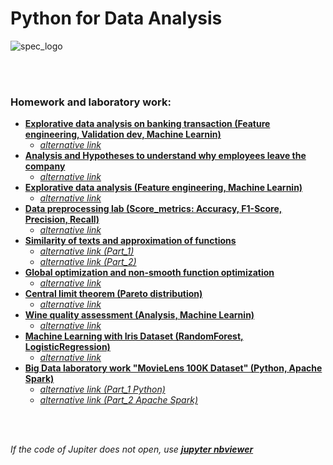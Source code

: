 # Python for Data Analysis

![spec_logo](https://user-images.githubusercontent.com/43387913/56806964-1d438e00-6836-11e9-9b95-d6016ebc061e.jpg)

<br></br>
### Homework and laboratory work:

* [**Explorative data analysis on banking transaction (Feature engineering, Validation dev, Machine Learnin)**](https://github.com/Alex110117/data_analysis/blob/master/Lectures%20notebooks/(Lectures%20notebooks)%20netology%20Feature%20engineering/7.%20case/Practice_7_bank_ottok_1.ipynb)
   * [*alternative link*](https://nbviewer.jupyter.org/github/Alex110117/data_analysis/blob/master/Lectures%20notebooks/%28Lectures%20notebooks%29%20netology%20Feature%20engineering/7.%20case/Practice_7_bank_ottok_1.ipynb)
* [**Analysis and Hypotheses to understand why employees leave the company**](https://github.com/Alex110117/data_analysis/blob/master/Homework%20notebooks/(HW%20notebooks)%20netology%20Mathematics%20and%20Python/17.%20Py_dep_analysis%20(A.Sib).ipynb)
  * [*alternative link*](https://nbviewer.jupyter.org/github/Alex110117/data_analysis/blob/master/Homework%20notebooks/%28HW%20notebooks%29%20netology%20Mathematics%20and%20Python/17.%20Py_dep_analysis%20%28A.Sib%29.ipynb)
* [**Explorative data analysis (Feature engineering, Machine Learnin)**](https://github.com/Alex110117/data_analysis/blob/master/Homework%20notebooks/(HW%20notebooks)%20netology%20Feature%20engineering/9.1.%20total_dvp1.ipynb)
  * [*alternative link*](https://nbviewer.jupyter.org/github/Alex110117/data_analysis/blob/master/Homework%20notebooks/%28HW%20notebooks%29%20netology%20Feature%20engineering/9.1.%20total_dvp1.ipynb)
* [**Data preprocessing lab (Score_metrics: Accuracy, F1-Score, Precision, Recall)**](https://github.com/Alex110117/data_analysis/blob/master/Homework%20notebooks/(HW%20notebooks)%20netology%20Feature%20engineering/8.%20Feature_engineering_lab.ipynb)
  * [*alternative link*](https://nbviewer.jupyter.org/github/Alex110117/data_analysis/blob/master/Homework%20notebooks/%28HW%20notebooks%29%20netology%20Feature%20engineering/8.%20Feature_engineering_lab.ipynb)
* [**Similarity of texts and approximation of functions**](https://github.com/Alex110117/data_analysis/tree/master/Homework%20notebooks/(HW%20notebooks)%20coursera%20Mathematics%20and%20Python/1.%20Сходство%20текстов%20и%20аппроксимация%20функций)
  * [*alternative link (Part_1)*](https://nbviewer.jupyter.org/github/Alex110117/data_analysis/blob/master/Homework%20notebooks/%28HW%20notebooks%29%20coursera%20Mathematics%20and%20Python/1.%20%D0%A1%D1%85%D0%BE%D0%B4%D1%81%D1%82%D0%B2%D0%BE%20%D1%82%D0%B5%D0%BA%D1%81%D1%82%D0%BE%D0%B2%20%D0%B8%20%D0%B0%D0%BF%D0%BF%D1%80%D0%BE%D0%BA%D1%81%D0%B8%D0%BC%D0%B0%D1%86%D0%B8%D1%8F%20%D1%84%D1%83%D0%BD%D0%BA%D1%86%D0%B8%D0%B9/submission-1.ipynb)
  * [*alternative link (Part_2)*](https://nbviewer.jupyter.org/github/Alex110117/data_analysis/blob/master/Homework%20notebooks/%28HW%20notebooks%29%20coursera%20Mathematics%20and%20Python/1.%20%D0%A1%D1%85%D0%BE%D0%B4%D1%81%D1%82%D0%B2%D0%BE%20%D1%82%D0%B5%D0%BA%D1%81%D1%82%D0%BE%D0%B2%20%D0%B8%20%D0%B0%D0%BF%D0%BF%D1%80%D0%BE%D0%BA%D1%81%D0%B8%D0%BC%D0%B0%D1%86%D0%B8%D1%8F%20%D1%84%D1%83%D0%BD%D0%BA%D1%86%D0%B8%D0%B9/submission-2.ipynb)
* [**Global optimization and non-smooth function optimization**](https://github.com/Alex110117/data_analysis/blob/master/Homework%20notebooks/(HW%20notebooks)%20coursera%20Mathematics%20and%20Python/2.%20Глобальная%20оптимизация%20и%20оптимизация%20негладкой%20функции/hw2.ipynb)
  * [*alternative link*](https://nbviewer.jupyter.org/github/Alex110117/data_analysis/blob/master/Homework%20notebooks/%28HW%20notebooks%29%20coursera%20Mathematics%20and%20Python/2.%20%D0%93%D0%BB%D0%BE%D0%B1%D0%B0%D0%BB%D1%8C%D0%BD%D0%B0%D1%8F%20%D0%BE%D0%BF%D1%82%D0%B8%D0%BC%D0%B8%D0%B7%D0%B0%D1%86%D0%B8%D1%8F%20%D0%B8%20%D0%BE%D0%BF%D1%82%D0%B8%D0%BC%D0%B8%D0%B7%D0%B0%D1%86%D0%B8%D1%8F%20%D0%BD%D0%B5%D0%B3%D0%BB%D0%B0%D0%B4%D0%BA%D0%BE%D0%B9%20%D1%84%D1%83%D0%BD%D0%BA%D1%86%D0%B8%D0%B8/hw2.ipynb)
* [**Central limit theorem (Pareto distribution)**](https://github.com/Alex110117/data_analysis/blob/master/Homework%20notebooks/(HW%20notebooks)%20coursera%20Mathematics%20and%20Python/3.%20Центральная%20предельная%20теорема%20своими%20руками%20(Распределение%20Парето)/homework_scipy.stats.pareto.ipynb)
  * [*alternative link*](https://nbviewer.jupyter.org/github/Alex110117/data_analysis/blob/master/Homework%20notebooks/%28HW%20notebooks%29%20coursera%20Mathematics%20and%20Python/3.%20%D0%A6%D0%B5%D0%BD%D1%82%D1%80%D0%B0%D0%BB%D1%8C%D0%BD%D0%B0%D1%8F%20%D0%BF%D1%80%D0%B5%D0%B4%D0%B5%D0%BB%D1%8C%D0%BD%D0%B0%D1%8F%20%D1%82%D0%B5%D0%BE%D1%80%D0%B5%D0%BC%D0%B0%20%D1%81%D0%B2%D0%BE%D0%B8%D0%BC%D0%B8%20%D1%80%D1%83%D0%BA%D0%B0%D0%BC%D0%B8%20%28%D0%A0%D0%B0%D1%81%D0%BF%D1%80%D0%B5%D0%B4%D0%B5%D0%BB%D0%B5%D0%BD%D0%B8%D0%B5%20%D0%9F%D0%B0%D1%80%D0%B5%D1%82%D0%BE%29/homework_scipy.stats.pareto.ipynb)
* [**Wine quality assessment (Analysis, Machine Learnin)**](https://github.com/Alex110117/data_analysis/blob/master/Homework%20notebooks/(HW%20notebooks)%20coursera%20Mathematics%20and%20Python/4.%20Оценка%20качества%20вин/wineDS.ipynb)
  * [*alternative link*](https://nbviewer.jupyter.org/github/Alex110117/data_analysis/blob/master/Homework%20notebooks/%28HW%20notebooks%29%20coursera%20Mathematics%20and%20Python/4.%20%D0%9E%D1%86%D0%B5%D0%BD%D0%BA%D0%B0%20%D0%BA%D0%B0%D1%87%D0%B5%D1%81%D1%82%D0%B2%D0%B0%20%D0%B2%D0%B8%D0%BD/wineDS.ipynb)
* [**Machine Learning with Iris Dataset (RandomForest, LogisticRegression)**](https://github.com/Alex110117/data_analysis/blob/master/Homework%20notebooks/(HW%20notebooks)%20netology%20Big%20Data%20and%20Python/6.%20bigData%20(RandomForest_and_LogisticRegression)/hw_bigData(RandomForestClassification__vs__LogisticRegression)(A.Sib).ipynb)
  * [*alternative link*](https://nbviewer.jupyter.org/github/Alex110117/data_analysis/blob/master/Homework%20notebooks/%28HW%20notebooks%29%20netology%20Big%20Data%20and%20Python/6.%20bigData%20%28RandomForest_and_LogisticRegression%29/hw_bigData%28RandomForestClassification__vs__LogisticRegression%29%28A.Sib%29.ipynb)
* [**Big Data laboratory work "MovieLens 100K Dataset" (Python, Apache Spark)**](https://github.com/Alex110117/data_analysis/tree/master/Homework%20notebooks/(HW%20notebooks)%20netology%20Big%20Data%20and%20Python/7.%20Py_Spark_dep)
  * [*alternative link (Part_1 Python)*](https://nbviewer.jupyter.org/github/Alex110117/data_analysis/blob/master/Homework%20notebooks/%28HW%20notebooks%29%20netology%20Big%20Data%20and%20Python/7.%20Py_Spark_dep/dep_bd_1_py.ipynb)
  * [*alternative link (Part_2 Apache Spark)*](https://nbviewer.jupyter.org/github/Alex110117/data_analysis/blob/master/Homework%20notebooks/%28HW%20notebooks%29%20netology%20Big%20Data%20and%20Python/7.%20Py_Spark_dep/dep_bd_2_spark_v2.1.ipynb)


<br></br>

_If the code of Jupiter does not open, use [**jupyter nbviewer**](https://nbviewer.jupyter.org)_

